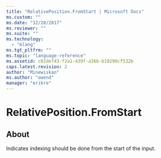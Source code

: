 ```yaml
---
title: "RelativePosition.FromStart | Microsoft Docs"
ms.custom: ""
ms.date: "12/28/2017"
ms.reviewer: ""
ms.suite: ""
ms.technology: 
  - "mlang"
ms.tgt_pltfrm: ""
ms.topic: "language-reference"
ms.assetid: c02de743-f2a1-439f-a36b-b19290cf532b
caps.latest.revision: 2
author: "Minewiskan"
ms.author: "owend"
manager: "erikre"
---
```

# RelativePosition.FromStart
## About
Indicates indexing should be done from the start of the input.

  
